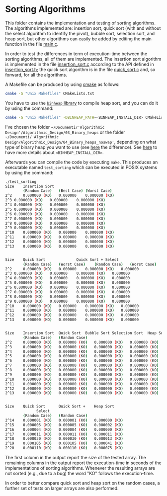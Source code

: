 # Sorting Algorithms

This folder contains the implementation and testing of sorting algorithms. The algorithms implemented are: insertion sort, quick sort (with and without the select algorithm to identify the pivot), bubble sort, selection sort, and heap sort, but other algorithms can easily be added by editing the main function in the file [main.c](src/main.c).

In order to test the differences in term of execution-time between the sorting algorithms, all of them are implemented. The insertion sort algorithm is implemented in the file [insertion_sort.c](src/insertion_sort.c) according to the API defined in [insertion_sort.h](src/insertion_sort.h); the quick sort algorithm is in the file [quick_sort.c](src/quick_sort.c) and, so forward, for all the algorithms.


A Makefile can be produced by using [cmake](https://cmake.org/) as follows:

```bash
cmake -G "Unix Makefiles" CMakeLists.txt
```

You have to use the [`binheap` library](04_Binary_heaps) to compile heap sort, and you can do it by using the command:

```bash
cmake -G "Unix Makefiles" -DBINHEAP_PATH=<BINHEAP_INSTALL_DIR> CMakeLists.txt
```

I've chosen the folder `~/Documenti/'Algorithmic Design'/Algorithmic_Design/03_Binary_heaps` or the folder `~/Documenti/'Algorithmic Design/Algorithmic_Design/04_Binary_heaps_noswap'`, depending on what type of binary heap you want to use (see [here](../04_Binary_heaps_noswap/README.md) the difference). See [here](../03_Binary_heaps/README.md) to have more details about `<BINHEAP_INSTALL_DIR>`.

Afterwards you can compile the code by executing `make`. This produces an executable named `test_sorting` which can be executed in POSIX systems by using the command:

```bash
./test_sorting
Size	Insertion Sort	          	        
    	(Random Case)	(Best Case)	(Worst Case)
2^2 	0.000000 (KO)	0.000000	0.000000 (KO)
2^3	0.000000 (KO)	0.000000	0.000000 (KO)
2^4	0.000000 (KO)	0.000000	0.000000 (KO)
2^5	0.000000 (KO)	0.000000	0.000000 (KO)
2^6	0.000000 (KO)	0.000000	0.000000 (KO)
2^7	0.000000 (KO)	0.000000	0.000000 (KO)
2^8	0.000000 (KO)	0.000000	0.000000 (KO)
2^9	0.000000 (KO)	0.000000	0.000000 (KO)
2^10	0.000000 (KO)	0.000000	0.000000 (KO)
2^11	0.000000 (KO)	0.000000	0.000000 (KO)
2^12	0.000000 (KO)	0.000000	0.000000 (KO)
2^13	0.000000 (KO)	0.000000	0.000000 (KO)


Size	Quick Sort	          	Quick Sort + Select
    	(Random Case)	(Worst Case)	(Random Case)	(Worst Case)
2^2 	0.000000 (KO)	0.000000	0.000000 (KO)	0.000000
2^3	0.000000 (KO)	0.000000	0.000000 (KO)	0.000000
2^4	0.000000 (KO)	0.000000	0.000000 (KO)	0.000000
2^5	0.000000 (KO)	0.000000	0.000000 (KO)	0.000000
2^6	0.000000 (KO)	0.000000	0.000000 (KO)	0.000000
2^7	0.000000 (KO)	0.000000	0.000000 (KO)	0.000000
2^8	0.000000 (KO)	0.000000	0.000000 (KO)	0.000000
2^9	0.000000 (KO)	0.000000	0.000000 (KO)	0.000000
2^10	0.000000 (KO)	0.000000	0.000000 (KO)	0.000000
2^11	0.000000 (KO)	0.000000	0.000000 (KO)	0.000000
2^12	0.000000 (KO)	0.000000	0.000000 (KO)	0.000000
2^13	0.000000 (KO)	0.000000	0.000000 (KO)	0.000000


Size	Insertion Sort	Quick Sort	Bubble Sort	Selection Sort	Heap Sort
    	(Random Case)	(Random Case)			
2^2 	0.000000 (KO)	0.000000 (KO)	0.000000 (KO)	0.000000 (KO)	0.000000 (KO)
2^3 	0.000000 (KO)	0.000000 (KO)	0.000000 (KO)	0.000000 (KO)	0.000000 (KO)
2^4 	0.000000 (KO)	0.000000 (KO)	0.000000 (KO)	0.000000 (KO)	0.000000 (KO)
2^5 	0.000000 (KO)	0.000000 (KO)	0.000000 (KO)	0.000000 (KO)	0.000000 (KO)
2^6 	0.000000 (KO)	0.000000 (KO)	0.000000 (KO)	0.000000 (KO)	0.000000 (KO)
2^7 	0.000000 (KO)	0.000000 (KO)	0.000000 (KO)	0.000000 (KO)	0.000000 (KO)
2^8 	0.000000 (KO)	0.000000 (KO)	0.000000 (KO)	0.000000 (KO)	0.000000 (KO)
2^9 	0.000000 (KO)	0.000000 (KO)	0.000000 (KO)	0.000000 (KO)	0.000000 (KO)
2^10	0.000000 (KO)	0.000000 (KO)	0.000000 (KO)	0.000000 (KO)	0.000000 (KO)
2^11	0.000000 (KO)	0.000000 (KO)	0.000000 (KO)	0.000000 (KO)	0.000000 (KO)
2^12	0.000000 (KO)	0.000000 (KO)	0.000000 (KO)	0.000000 (KO)	0.000000 (KO)
2^13	0.000000 (KO)	0.000000 (KO)	0.000000 (KO)	0.000000 (KO)	0.000000 (KO)


Size	Quick Sort  	Quick Sort +	Heap Sort
			  Select
    	(Random Case)	(Random Case)
2^14	0.000001 (KO)	0.000001 (KO)	0.000000 (KO)
2^15	0.000005 (KO)	0.000005 (KO)	0.000002 (KO)
2^16	0.000004 (KO)	0.000004 (KO)	0.000000 (KO)
2^17	0.000011 (KO)	0.000011 (KO)	0.000011 (KO)
2^18	0.000030 (KO)	0.000030 (KO)	0.000013 (KO)
2^19	0.000105 (KO)	0.000105 (KO)	0.000041 (KO)
2^20	0.000110 (KO)	0.000110 (KO)	0.000075 (KO)
```

The first column in the output report the size of the tested array. The remaining columns in the output report the execution-time in seconds of the implementations of sorting algorithms. Whenever the resulting arrays are not sorted (e.g., due to a bug) the word "KO" follows the execution-time.

In order to better compare quick sort and heap sort on the random cases, a further set of tests on larger arrays are also performed.